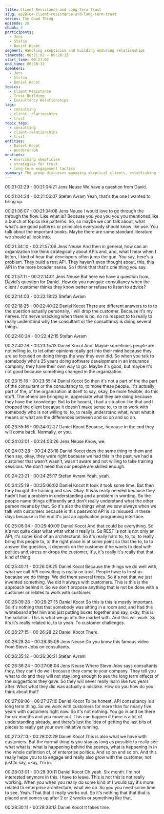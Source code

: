 ```yaml
---
title: Client Resistance and Long-Term Trust
slug: ep28-04-client-resistance-and-long-term-trust
series: The Good Thing
episode: 28
chunk: 4
participants:
  - Jens
  - Stefan
  - Daniel Kocot
segment: Handling skepticism and building enduring relationships
timecode: 00:21:02 – 00:28:33
start_time: 00:21:02
end_time: 00:28:33
speakers:
  - Jens
  - Stefan
  - Daniel Kocot
topics:
  - Client Resistance
  - Trust Building
  - Consultancy Relationships
tags:
  - consulting
  - client-relationships
  - trust
topic_tags:
  - consulting
  - client-relationships
  - trust
entities:
  - Daniel Kocot
  - WunderGraph
mentions:
  - overcoming skepticism
  - strategies for trust
  - long-term engagement tactics
summary: The group discusses managing skeptical clients, establishing trust over time, and how consultancy relationships evolve through consistent value delivery.
---
```

00:21:02:29 - 00:21:04:21
Jens Neuse
We have a question from David.

00:21:04:24 - 00:21:06:07
Stefan Avram
Yeah, that's the one I wanted to bring up.

00:21:06:07 - 00:21:34:08
Jens Neuse
I would love to go through the through the flow. Like what is? Because you you you you you mentioned like a bunch of topics like patterns. So, so maybe we can talk about, what what's are good patterns or principles everybody should know like use. You talk about the important books. Maybe there are some standard literature we should all look into.

00:21:34:10 - 00:21:57:09
Jens Neuse
And then in general, how can an organization like think strategically about APIs and, and, what I hear when I listen, I kind of hear that developers often jump the gun. You say, here's a problem. They build a rest API. They haven't even thought about, this, this API in the more broader sense. So I think that that's one thing you say.

00:21:57:11 - 00:22:14:01
Jens Neuse
But here we have a question from, David's question for Daniel. How do you navigate consultancy when the client / customer thinks they know better or refuse to listen to advice?

00:22:14:03 - 00:22:18:22
Stefan Avram


00:22:18:25 - 00:22:40:22
Daniel Kocot
There are different answers to to to the question actually personally, I will drop the customer. Because it's my nerves. It's nerve wracking when there is no, no no respect to to really to really understand why the consultant or the consultancy is doing several things.

00:22:40:24 - 00:22:42:15
Stefan Avram


00:22:42:18 - 00:23:15:13
Daniel Kocot
And. Maybe sometimes people are not willing to, to let other opinions really get into their mind because they are so focused on doing things the way they ever did. So when you talk to somebody who's 25 years doing software development in an insurance company, they have their own way to go. Maybe it's good, but maybe it's not good because something changed in the organization.

00:23:15:16 - 00:23:55:14
Daniel Kocot
So then it's not a part of the the part of the consultant or the consultancy to, to move these people. It's actually part of the, of the organization at itself to say, okay, be more flexible, do this stuff. The others are bringing in, appreciate what they are doing because they have the knowledge. But to be honest, I had a situation like that and I dropped the client because it doesn't make sense to, to to to work with somebody who is not willing to, to, to really understand what, what what it means or what are the differences between and so on and so on.

00:23:55:16 - 00:24:02:27
Daniel Kocot
Because, because in the end they will come back. Normally, or you.

00:24:03:01 - 00:24:03:26
Jens Neuse
Know, we.

00:24:03:28 - 00:24:23:18
Daniel Kocot
does the same thing to them and then say, okay, they were right because we had this in the past, we had a customer that wasn't wasn't, wasn't aware and not willing to take training sessions. We don't need this our people are skilled enough.

00:24:23:21 - 00:24:25:17
Stefan Avram
Yeah, yeah.

00:24:25:19 - 00:25:06:02
Daniel Kocot
It took it took some time. But then they bought the training and saw. Okay. It was really needed because they hadn't had a problem in understanding and a problem in wording. So the people name things differently and don't really understand what the other person means by that. So it's also the things what we saw always when we talk with customers because is this password API is so misused in these days because in the end it's just an application programing interface.

00:25:06:04 - 00:25:40:09
Daniel Kocot
And that could be everything. So it's not quite clear what what what it really is. So REST is not is not only an API, it's some kind of an architectural. So it's really hard to, to, to, to really bring this people to, to the right place in at some point so that the to, to to answer the question, it depends on the customer if he wants to deal with politics and stress or drops the customer, it's, it's really it's really that that kind of thing.

00:25:40:11 - 00:26:09:25
Daniel Kocot
Because the things we do well with, what we call API consulting is really on trust. People have to trust us because we do things. We did them several times. So it's not that we just invented something. We did it always with customers. This is this is the approach behind it. So we don't propose anything that is not be done with a customer or relates to work with customer.

00:26:09:28 - 00:26:27:15
Daniel Kocot
So this is this is mostly important. So it's nothing that that somebody was sitting in a room and, and had this whiteboard after him and just putting boxes together and say, okay, this is the solution. This is what we go into the market with. And this will work. So it's it's really related to, to to yeah. To customer challenges.

00:26:27:15 - 00:26:28:22
Daniel Kocot
There.

00:26:28:24 - 00:26:35:09
Jens Neuse
Do you know this famous video from Steve Jobs on consultants.

00:26:35:12 - 00:26:36:21
Stefan Avram


00:26:36:24 - 00:27:08:04
Jens Neuse
Where Steve Jobs says consultants they, they can't do well because they come to your company. They tell you what to do and they will not stay long enough to see the long term effects of the suggestions they gave. So they will never really learn like two years after. What what they did was actually a mistake. How do you how do you think about that?

00:27:08:06 - 00:27:37:10
Daniel Kocot
To be honest, API consultancy is a long term thing. So we work with customers for more than for nearly five years with customers right now. So it's not nothing. You go in and be there for six months and you move out. This can happen if there is a lot of understanding already, and there's just the idea of getting the last bits of pieces to really get your own initiative running.

00:27:37:13 - 00:28:02:29
Daniel Kocot
This is also what we have with customers. But the normal thing is you stay as long as possible to really see what what is, what is happening behind the scenes, what is happening in in the whole definition of, of enterprise politics. And so on and so on. And this really helps you to to engage and really also grow with the customer, not just to say, okay, I'm in.

00:28:03:01 - 00:28:30:11
Daniel Kocot
Oh yeah. Six month. I'm not interested anymore in this. I have to leave. This is not this is not really working. When you when you really do some kind of I would say it's more related to enterprise architecture, what we do. So you you need some time to see. Yeah. That that it really works out. So it's nothing that that that is placed and comes up after 2 or 2 weeks or something like that.

00:28:30:11 - 00:28:33:12
Daniel Kocot
It takes time.


